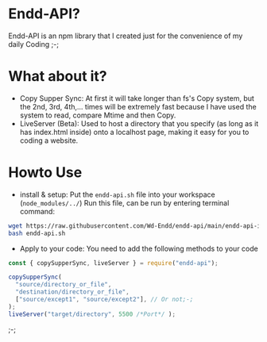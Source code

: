 # Endd-API? 
Endd-API is an npm library that I created just for the convenience of my daily Coding ;-;
# What about it?
- Copy Supper Sync: At first it will take longer than fs's Copy system, but the 2nd, 3rd, 4th,... times will be extremely fast because I have used the system to read, compare Mtime
and then Copy.
- LiveServer (Beta): Used to host a directory that you specify (as long as it has index.html inside) onto a localhost page, making it easy for you to coding a website.
# Howto Use
- install & setup: 
Put the ``endd-api.sh`` file into your workspace (``node_modules/../``)
Run this file, can be run by entering terminal command:
```sh
wget https://raw.githubusercontent.com/Wd-Endd/endd-api/main/endd-api-installer.sh
bash endd-api.sh
```
- Apply to your code:
You need to add the following methods to your code
```JavaScript
const { copySupperSync, liveServer } = require("endd-api");

copySupperSync(
  "source/directory_or_file",
  "destination/directory_or_file",
  ["source/except1", "source/except2"], // Or not;-;
);
liveServer("target/directory", 5500 /*Port*/ );
```

;-;